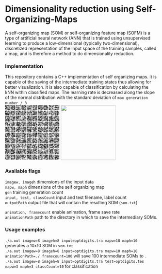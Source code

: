 # Dimensionality reduction using Self-Organizing-Maps 
A self-organizing map (SOM) or self-organizing feature map (SOFM) is a type of artificial neural network (ANN) 
that is trained using unsupervised learning to produce a low-dimensional (typically two-dimensional), 
discretized representation of the input space of the training samples, called a map, and is therefore a method to do dimensionality reduction.

### Implementation
This repository contains a C++ implementation of self organizing maps. 
It is capable of the saving of the intermediate training states  thus allowing for better visualization. 
It is also capable of classification by calculating the kNN within classified maps. 
The learning rate is decreased along the slope of the normal distribution with the standard deviation of `max generation number / 3`  
![](8x8gif.gif) <img src="emnist28x28.gif"  width="180" height="180">

### Available flags  
`imagew, imageh` dimensions of the input data  
`mapw, maph` dimensions of the self organizing map  
`gen` training generation count  
`input, test, classCount` input and test filename, label count   
`outputPath` output file that will contain the resulting SOM  (`som.txt`)  

`animation, framecount` enable animation, frame save rate  
`animationPath` path to the directory in which to save the intermediary SOMs.  

### Usage examples  
`./a.out imagew=8 imageh=8 input=optdigits.tra mapw=10 maph=10 `  generates a 10x10 SOM in `som.txt`  
`./a.out imagew=8 imageh=8 input=optdigits.tra mapw=10 maph=10  animationPath=./ framecount=100` will save  100 intermediate SOMs to `.`  
`./a.out imagew=8 imageh=8 input=optdigits.tra test=optdigits.tes mapw=3 maph=3 classCount=10` for classification 
